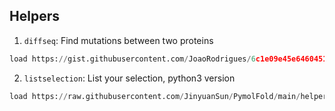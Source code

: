 ## Helpers
1. `diffseq`: Find mutations between two proteins
```python
load https://gist.githubusercontent.com/JoaoRodrigues/6c1e09e45e6460451f02b009f19462c3/raw/c53debccc1edfa20223afb2a3ad3b6cef946e769/diffseq.py
```
2. `listselection`: List your selection, python3 version
```python
load https://raw.githubusercontent.com/JinyuanSun/PymolFold/main/helpers/listselection.py
```
